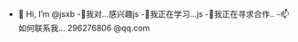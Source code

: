 - 👋 Hi, I’m @jsxb
-👀我对...感兴趣js
-🌱我正在学习...js
-💞️我正在寻求合作..
-📫如何联系我... 296276806 @qq.com

<!---
jsxb/jsxb is a ✨ special ✨ repository because its `README.md` (this file) appears on your GitHub profile.
You can click the Preview link to take a look at your changes.
--->
